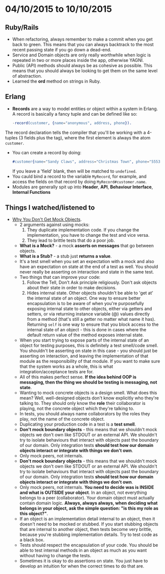 # 04/10/2015 to 10/10/2015

## Ruby/Rails

- When refactoring, always remember to make a commit when you get back to green. This means that you can always backtrack to the most recent passing state if you go down a dead-end.
- Service and Domain objects are only really worthwhile when logic is repeated in two or more places inside the app, otherwise YAGNI.
- Public (API) methods should always be as cohesive as possible. This means that you should always be looking to get them on the same level of abstraction.
- Learned the **ord** method on strings in Ruby.

## Erlang

- **Records** are a way to model entities or object within a system in Erlang. A record is basically a fancy tuple and can be defined like so:
  ```erlang
  -record(customer, {name="anonymous", address, phone}).
  ```
The record declaration tells the compiler that you'll be working with a 4-tuples (3 fields plus the tag), where the first element is always the atom `customer`.
- You can create a record by doing:
  ```erlang
  #customer{name="Sandy Claws", address="Christmas Town", phone="55533344"}
  ```
  If you leave a 'field' blank, then will be matched to `undefined`.
- You cauld bind a record to the variable `MyRecord`, for example, and access the fields on that record by doing `MyRecord#customer.name`.  
- Modules are generally spit up into **Header**, **API**, **Behaviour Interface**, **Internal Functions**
  

## Things I watched/listened to

- [Why You Don't Get Mock Objects](https://www.youtube.com/watch?v=R9FOchgTtLM). 
  - 2 arguments against using mocks:
    1. They duplicate implementation code. If you change the implementation, you have to change the test and vice versa.
    2. They lead to brittle tests that do a poor job. 
  - **What is a Mock?** - a mock **asserts on messages** that go between objects.
  - **What is a Stub?** - a stub just **returns a value**.
  - It's a test smell when you set an expectation with a mock and also have an expectation on state at the end of a test as well. You should never really be asserting on interaction and state in the same test.
  - Two things that can improve your code:
    1. Follow the Tell, Don't Ask principle religiously. Don't ask objects about their state in order to make decisions.
    2. Hides internal state. Other objects shouldn't be able to 'get at' the internal state of an object. One way to ensure better encapsulation is to be aware of when you're purposefully exposing internal state to other objects, either via getters and setters, or via returning instance variable (@) values directly from a method (that's still a getter no matter what name it has). Returning `self` is one way to ensure that you block access to the internal state of an object - this is done in cases where the default return value of the method exposes internal state.
  - When you start trying to expose parts of the internal state of an object for testing purposes, this is definitely a test smell/code smell. You shouldn't be asserting on state in this case - you should just be asserting on interaction, and leaving the implementation of that module as the responsibility of that module. If you want to make sure that the system works as a whole, this is what integration/acceptance tests are for.
  - All of this makes perfect sense. **If the idea behind OOP is messaging, then the thing we should be testing is messaging, not state**.
  - Wanting to mock concrete objects is a design smell. What does this mean? Well, well-designed objects don't know explicitly who they're talking to. They should only know the **role** their collaborator is playing, not the concrete object which they're talking to.
  - In tests, you should always name collaborators by the roles they play, not the name of the concrete object.
  - Duplicating your production code in a test is a **test smell**.
  - **Don't mock boundary objects** - this means that we shouldn't mock objects we don't own like STDOUT or an external API. We shouldn't try to isolate behaviours that interact with objects past the boundary of our domain. Only integration tests **should test how our domain objects interact or integrate with things we don't own**.
  - Only mock peers, not internals.
  - **Don't mock boundary objects** - this means that we shouldn't mock objects we don't own like STDOUT or an external API. We shouldn't try to isolate behaviours that interact with objects past the boundary of our domain. Only integration tests **should test how our domain objects interact or integrate with things we don't own**.
  - Only mock peers, not internals. **You need to decide was is INSIDE and what is OUTSIDE your object**. In an object, not everything belongs to a peer (collaborator). Your domain object must actually contain domain logic. **Always, always always, when deciding what belongs in your object, ask the simple question: "is this my role as this object?"**.
  - If an object is an implementation detail internal to an object, then it doesn't need to be mocked or stubbed. If you start stubbing objects that are internal to another object, then tests become very brittle, because you're stubbing implementation details. Try to test code as a black box.
  - Tests should respect the encapsulation of your code. You should be able to test internal methods in an object as much as you want without having to change the tests.
  - Sometimes it is okay to do assertions on state. You just have to develop an intuition for when the correct times to do that are.

